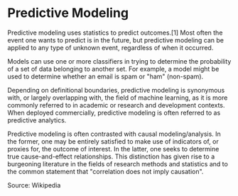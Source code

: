 # Predictive Modeling

Predictive modeling uses statistics to predict outcomes.[1] Most often the event one wants to predict is in the future, but predictive modeling can be applied to any type of unknown event, regardless of when it occurred.

Models can use one or more classifiers in trying to determine the probability of a set of data belonging to another set. For example, a model might be used to determine whether an email is spam or "ham" (non-spam).

Depending on definitional boundaries, predictive modeling is synonymous with, or largely overlapping with, the field of machine learning, as it is more commonly referred to in academic or research and development contexts. When deployed commercially, predictive modeling is often referred to as predictive analytics.

Predictive modeling is often contrasted with causal modeling/analysis. In the former, one may be entirely satisfied to make use of indicators of, or proxies for, the outcome of interest. In the latter, one seeks to determine true cause-and-effect relationships. This distinction has given rise to a burgeoning literature in the fields of research methods and statistics and to the common statement that "correlation does not imply causation".


Source: Wikipedia
